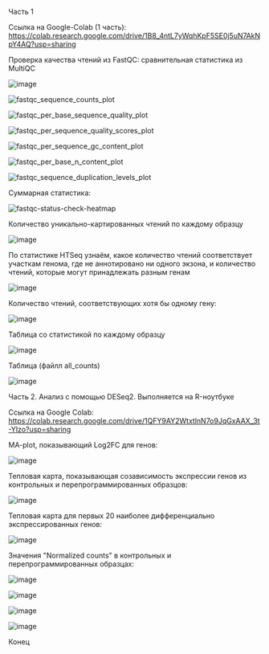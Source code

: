 Часть 1

Ссылка на Google-Colab (1 часть): https://colab.research.google.com/drive/1B8_4ntL7yWqhKpF5SE0j5uN7AkNpY4AQ?usp=sharing 

Проверка качества чтений из FastQC: сравнительная статистика из MultiQC

![image](https://user-images.githubusercontent.com/93254228/143735315-81953ada-b85f-44c6-8b3a-b73e44f18ca0.png)

![fastqc_sequence_counts_plot](https://user-images.githubusercontent.com/93254228/143735336-d03a21fe-dc4b-4a1b-b55b-7c265e14cb42.png)

![fastqc_per_base_sequence_quality_plot](https://user-images.githubusercontent.com/93254228/143735353-e8a498ec-d81f-4613-9430-86da4dff5d2a.png)

![fastqc_per_sequence_quality_scores_plot](https://user-images.githubusercontent.com/93254228/143735374-ea6c93c2-953d-4406-84ff-3185dabe697d.png)

![fastqc_per_sequence_gc_content_plot](https://user-images.githubusercontent.com/93254228/143735386-a091a948-d915-4b96-9fbf-02179f931d80.png)

![fastqc_per_base_n_content_plot](https://user-images.githubusercontent.com/93254228/143735399-4cc74556-51b1-4eb1-b78e-21930bb5ece6.png)

![fastqc_sequence_duplication_levels_plot](https://user-images.githubusercontent.com/93254228/143735417-f8a9679f-5ceb-48ba-a2bf-aa5cf31cd6de.png)


Суммарная статистика:

![fastqc-status-check-heatmap](https://user-images.githubusercontent.com/93254228/143735445-4281022e-e9e8-4086-a3d5-fc435d0d50b8.png)

Количество уникально-картированных чтений по каждому образцу

![image](https://user-images.githubusercontent.com/93254228/143763500-a3b21a81-1052-46e7-b4a9-88d68e6abf80.png)

По статистике HTSeq узнаём, какое количество чтений соответствует участкам генома, где не аннотировано ни одного экзона, и количество чтений, которые могут принадлежать разным генам

![image](https://user-images.githubusercontent.com/93254228/143766757-84574012-a12a-4b2e-93ae-14af7d28eef2.png)

Количество чтений, соответствующих хотя бы одному гену:

![image](https://user-images.githubusercontent.com/93254228/143766822-3802748a-799b-4add-b4dc-1588e35432dc.png)

Таблица со статистикой по каждому образцу

![image](https://user-images.githubusercontent.com/93254228/143764707-f1be9a2d-22d0-47dc-a24a-42a5faca5c67.png)

Таблица (файлл all_counts)

![image](https://user-images.githubusercontent.com/93254228/143766890-960d608f-5d10-4151-9bb7-a6de4e58826c.png)

Часть 2. Анализ с помощью DESeq2. Выполняется на R-ноутбуке

Ссылка на Google Colab: https://colab.research.google.com/drive/1QFY9AY2WtxtlnN7o9JqGxAAX_3t-YIzo?usp=sharing

MA-plot, показывающий Log2FC для генов:

![image](https://user-images.githubusercontent.com/93254228/143769446-c78ed4bb-bb59-410f-b285-203ca7fdca15.png)

Тепловая карта, показывающая созависимость экспрессии генов из контрольных и перепрограммированных образцов:

![image](https://user-images.githubusercontent.com/93254228/143769477-9b960ce4-9b18-469f-b0b7-bd6d542332f2.png)

Тепловая карта для первых 20 наиболее дифференциально экспрессированных генов:

![image](https://user-images.githubusercontent.com/93254228/143769494-24964c46-04a3-40c6-b3c2-6cc348fe60a6.png)

Значения "Normalized counts" в контрольных и перепрограммированных образцах:

![image](https://user-images.githubusercontent.com/93254228/143769640-f0bef0dd-9f09-4bc0-a978-0c79be12e597.png)

![image](https://user-images.githubusercontent.com/93254228/143769659-3c9eebe0-30d2-4719-9c90-0a05c7269014.png)

![image](https://user-images.githubusercontent.com/93254228/143769673-57904545-4627-4e4c-b1ba-e2a1ded3014c.png)

![image](https://user-images.githubusercontent.com/93254228/143769682-df466ae8-97e4-43db-9645-1ec1eabda128.png)

Конец







